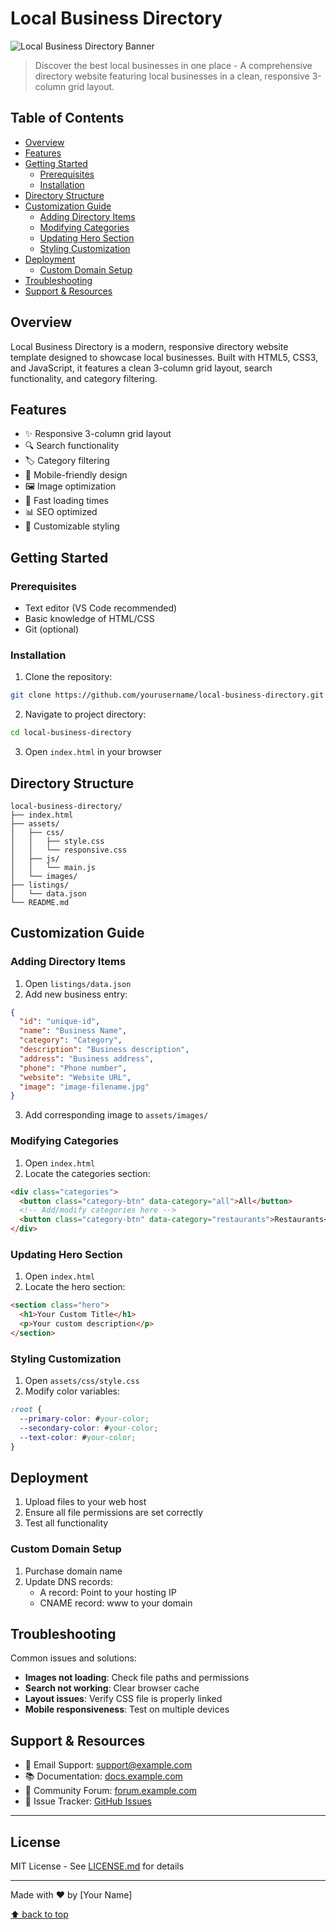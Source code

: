 # Local Business Directory

![Local Business Directory Banner](assets/images/banner.png)

> Discover the best local businesses in one place - A comprehensive directory website featuring local businesses in a clean, responsive 3-column grid layout.

## Table of Contents
- [Overview](#overview)
- [Features](#features)
- [Getting Started](#getting-started)
  - [Prerequisites](#prerequisites)
  - [Installation](#installation)
- [Directory Structure](#directory-structure)
- [Customization Guide](#customization-guide)
  - [Adding Directory Items](#adding-directory-items)
  - [Modifying Categories](#modifying-categories)
  - [Updating Hero Section](#updating-hero-section)
  - [Styling Customization](#styling-customization)
- [Deployment](#deployment)
  - [Custom Domain Setup](#custom-domain-setup)
- [Troubleshooting](#troubleshooting)
- [Support & Resources](#support--resources)

## Overview

Local Business Directory is a modern, responsive directory website template designed to showcase local businesses. Built with HTML5, CSS3, and JavaScript, it features a clean 3-column grid layout, search functionality, and category filtering.

## Features

- ✨ Responsive 3-column grid layout
- 🔍 Search functionality
- 🏷️ Category filtering
- 📱 Mobile-friendly design
- 🖼️ Image optimization
- 🚀 Fast loading times
- 📊 SEO optimized
- 🎨 Customizable styling

## Getting Started

### Prerequisites

- Text editor (VS Code recommended)
- Basic knowledge of HTML/CSS
- Git (optional)

### Installation

1. Clone the repository:
```bash
git clone https://github.com/yourusername/local-business-directory.git
```

2. Navigate to project directory:
```bash
cd local-business-directory
```

3. Open `index.html` in your browser

## Directory Structure

```
local-business-directory/
├── index.html
├── assets/
│   ├── css/
│   │   ├── style.css
│   │   └── responsive.css
│   ├── js/
│   │   └── main.js
│   └── images/
├── listings/
│   └── data.json
└── README.md
```

## Customization Guide

### Adding Directory Items

1. Open `listings/data.json`
2. Add new business entry:
```json
{
  "id": "unique-id",
  "name": "Business Name",
  "category": "Category",
  "description": "Business description",
  "address": "Business address",
  "phone": "Phone number",
  "website": "Website URL",
  "image": "image-filename.jpg"
}
```
3. Add corresponding image to `assets/images/`

### Modifying Categories

1. Open `index.html`
2. Locate the categories section:
```html
<div class="categories">
  <button class="category-btn" data-category="all">All</button>
  <!-- Add/modify categories here -->
  <button class="category-btn" data-category="restaurants">Restaurants</button>
</div>
```

### Updating Hero Section

1. Open `index.html`
2. Locate the hero section:
```html
<section class="hero">
  <h1>Your Custom Title</h1>
  <p>Your custom description</p>
</section>
```

### Styling Customization

1. Open `assets/css/style.css`
2. Modify color variables:
```css
:root {
  --primary-color: #your-color;
  --secondary-color: #your-color;
  --text-color: #your-color;
}
```

## Deployment

1. Upload files to your web host
2. Ensure all file permissions are set correctly
3. Test all functionality

### Custom Domain Setup

1. Purchase domain name
2. Update DNS records:
   - A record: Point to your hosting IP
   - CNAME record: www to your domain

## Troubleshooting

Common issues and solutions:

- **Images not loading**: Check file paths and permissions
- **Search not working**: Clear browser cache
- **Layout issues**: Verify CSS file is properly linked
- **Mobile responsiveness**: Test on multiple devices

## Support & Resources

- 📧 Email Support: support@example.com
- 📚 Documentation: [docs.example.com](https://docs.example.com)
- 💬 Community Forum: [forum.example.com](https://forum.example.com)
- 🐛 Issue Tracker: [GitHub Issues](https://github.com/yourusername/local-business-directory/issues)

---

## License

MIT License - See [LICENSE.md](LICENSE.md) for details

---

Made with ❤️ by [Your Name]

[⬆ back to top](#local-business-directory)